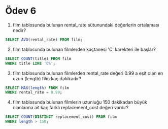 # Ödev 6

1. film tablosunda bulunan rental_rate sütunundaki değerlerin ortalaması nedir?

```  sql
SELECT AVG(rental_rate) FROM film;
```

2. film tablosunda bulunan filmlerden kaçtanesi 'C' karekteri ile başlar?

```  sql
SELECT COUNT(title) FROM film
WHERE title LIKE 'C%';
```

3. film tablosunda bulunan filmlerden rental_rate değeri 0.99 a eşit olan en uzun (length) film kaç dakikadır?

```  sql
SELECT MAX(length) FROM film
WHERE rental_rate = 0.99;
```

4. film tablosunda bulunan filmlerin uzunluğu 150 dakikadan büyük olanlarına ait kaç farklı replacement_cost değeri vardır?

```  sql
SELECT COUNT(DISTINCT replacement_cost) FROM film
WHERE length > 150;
```
